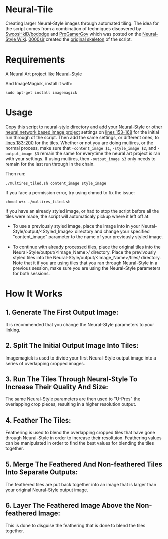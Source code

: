 # Neural-Tile
Creating larger Neural-Style images through automated tiling. The idea for the script comes from a combination of techniques discovered by [SwoosHkiD/bododge](https://github.com/bododge) and [ProGamerGov](https://github.com/ProGamerGov) which was posted on the [Neural-Style Wiki](https://github.com/jcjohnson/neural-style/wiki/Techniques-For-Increasing-Image-Quality-Without-Buying-a-Better-GPU). [0000sir](https://github.com/0000sir) created the [original skeleton](https://github.com/0000sir/larger-neural-style) of the script.

# Requirements

A Neural Art project like [Neural-Style](https://github.com/jcjohnson/neural-style/)

And ImageMagick, install it with:

`sudo apt-get install imagemagick`

# Usage
Copy this script to neural-style directory and add your [Neural-Style](https://github.com/jcjohnson/neural-style/) or [other neural network based image project](https://github.com/jcjohnson/neural-style/wiki/Similar-to-Neural-Style) settings on [lines 153-168](https://github.com/ProGamerGov/Neural-Tile/blob/master/multires_tiled.sh#L153-L168) for the initial run through of the script. Then add the same settings, or different ones, to [lines 183-200](https://github.com/ProGamerGov/Neural-Tile/blob/master/multires_tiled.sh#L183-L200) for the tiles. Whether or not you are doing multires, or the normal process, make sure that `-content_image $1`, `-style_image $2`, and `-output_image $3` remain the same for everytime the neural art project is ran with your settings. If using multires, then `-output_image $3` only needs to remain for the last run through in the chain. 

Then run:

`./multires_tiled.sh content_image style_image`

If you face a permission error, try using chmod to fix the issue: 

`chmod u+x ./multires_tiled.sh`

If you have an already styled image, or had to stop the script before all the tiles were made, the script will automaticaly pickup where it left off at:

* To use a previously styled image, place the image into in your Neural-Style/output/<Styled_Image> directory and change your specified "content_image" parameter to the name of your previously styled image.

* To continue with already processed tiles, place the original tiles into the Neural-Style/output/<Image_Name>/ directory. Place the previvously styled tiles into the Neural-Style/output/<Image_Name>/tiles/ directory. Note that it if you are using tiles that you ran through Neural-Style in a previous session, make sure you are using the Neural-Style parameters for both sessions. 

# How It Works

## 1. Generate The First Output Image:
It is recommended that you change the Neural-Style parameters to your linking.

## 2. Split The Initial Output Image Into Tiles:
Imagemagick is used to divide your first Neural-Style output image into a series of overlapping cropped images.

## 3. Run The Tiles Through Neural-Style To Increase Their Quality And Size:
The same Neural-Style parameters are then used to "U-Pres" the overlapping crop pieces, resulting in a higher resolution output. 

## 4. Feather The Tiles:

Feathering is used to blend the overlapping cropped tiles that have gone through Neural-Style in order to increase their resoltuion. Feathering values can be manipulated in order to find the best values for blending the tiles together. 

## 5. Merge The Feathered And Non-feathered Tiles Into Separate Outputs:

The feathered tiles are put back together into an image that is larger than your original Neural-Style output image.

## 6. Layer The Feathered Image Above the Non-feathered Image:

This is done to disguise the feathering that is done to blend the tiles together.
